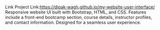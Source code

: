 Link Project Link:https://dipak-wagh.github.io/my-website-user-interface/
Responsive website UI built with Bootstrap, HTML, and CSS. Features include a front-end bootcamp section, course details, instructor profiles, and contact information. Designed for a seamless user experience.

